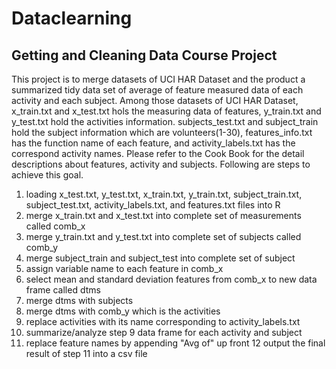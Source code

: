 # Dataclearning
## Getting and Cleaning Data Course Project

This project is to merge datasets of UCI HAR Dataset and the product a summarized tidy 
data set of average of feature measured data of each activity and each subject. Among those datasets of 
UCI HAR Dataset, x_train.txt and x_test.txt hols the measuring data of features, y_train.txt 
and y_test.txt hold the activities information. subjects_test.txt and subject_train hold the subject 
information which are volunteers(1-30), features_info.txt has the function name of each feature, 
and activity_labels.txt has the correspond activity names. Please refer to the Cook Book for
the detail descriptions about features, activity and subjects.
Following are steps to achieve this goal. 

1. loading x_test.txt, y_test.txt, x_train.txt, y_train.txt, subject_train.txt, subject_test.txt, activity_labels.txt, 
	and features.txt files into R
2. merge x_train.txt and x_test.txt into complete set of measurements called comb_x
3. merge y_train.txt and y_test.txt into complete set of subjects called comb_y
4. merge subject_train and subject_test into complete set of subject
5. assign variable name to each feature in comb_x 
6. select mean and standard deviation features from comb_x to new data frame called dtms
7. merge dtms with subjects
8. merge dtms with comb_y which is the activities
9. replace activities with its name corresponding to activity_labels.txt
10. summarize/analyze step 9 data frame for each activity and subject
11. replace feature names by appending "Avg of" up front
12  output the final result of step 11 into a csv file

 

